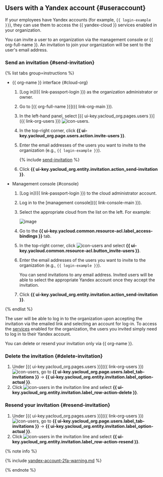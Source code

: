 ## Users with a Yandex account {#useraccount}

If your employees have Yandex accounts (for example, `{{ login-example }}`), they can use them to access the {{ yandex-cloud }} services enabled in your organization.

You can invite a user to an organization via the management console or {{ org-full-name }}. An invitation to join your organization will be sent to the user's email address.

### Send an invitation {#send-invitation}

{% list tabs group=instructions %}

- {{ org-name }} interface {#cloud-org}

   1. [Log in]({{ link-passport-login }}) as the organization administrator or owner.
   1. Go to [{{ org-full-name }}]({{ link-org-main }}).
   1. In the left-hand panel, select [{{ ui-key.yacloud_org.pages.users }}]({{ link-org-users }}) ![icon-users](../../_assets/console-icons/person.svg).
   1. In the top-right corner, click **{{ ui-key.yacloud_org.page.users.action.invite-users }}**.
   1. Enter the email addresses of the users you want to invite to the organization (e.g., `{{ login-example }}`).

      {% include [send-invitation](send-invitation.md) %}

   1. Click **{{ ui-key.yacloud_org.entity.invitation.action_send-invitation }}**.

- Management console {#console}

   1. [Log in]({{ link-passport-login }}) to the cloud administrator account.
   1. Log in to the [management console]({{ link-console-main }}).
   1. Select the appropriate cloud from the list on the left. For example:

      ![image](../../_assets/resource-manager/switch-cloud-n-n.png)

   1. Go to the **{{ ui-key.yacloud.common.resource-acl.label_access-bindings }}** tab.
   1. In the top-right corner, click ![icon-users](../../_assets/console-icons/ellipsis.svg) and select **{{ ui-key.yacloud.common.resource-acl.button_invite-users }}**.
   1. Enter the email addresses of the users you want to invite to the organization (e.g., `{{ login-example }}`).

      You can send invitations to any email address. Invited users will be able to select the appropriate Yandex account once they accept the invitation.

   1. Click **{{ ui-key.yacloud_org.entity.invitation.action_send-invitation }}**.

{% endlist %}

The user will be able to log in to the organization upon accepting the invitation via the emailed link and selecting an account for log-in. To access the [services](../../organization/concepts/manage-services.md#collaboration) enabled for the organization, the users you invited simply need to log in to their Yandex account.

You can delete or resend your invitation only via {{ org-name }}.

### Delete the invitation {#delete-invitation}

1. Under [{{ ui-key.yacloud_org.pages.users }}]({{ link-org-users }}) ![icon-users](../../_assets/console-icons/person.svg), go to **{{ ui-key.yacloud_org.page.users.label_tab-invitations }}** → **{{ ui-key.yacloud_org.entity.invitation.label_option-actual }}**.
1. Click ![icon-users](../../_assets/console-icons/ellipsis.svg) in the invitation line and select **{{ ui-key.yacloud_org.entity.invitation.label_row-action-delete }}**.

### Resend your invitation {#resend-invitation}

1. Under [{{ ui-key.yacloud_org.pages.users }}]({{ link-org-users }}) ![icon-users](../../_assets/console-icons/person.svg), go to **{{ ui-key.yacloud_org.page.users.label_tab-invitations }}** → **{{ ui-key.yacloud_org.entity.invitation.label_option-actual }}**.
1. Click ![icon-users](../../_assets/console-icons/ellipsis.svg) in the invitation line and select **{{ ui-key.yacloud_org.entity.invitation.label_row-action-resend }}**.

{% note info %}

{% include [yandex-account-2fa-warning.md](../iam/yandex-account-2fa-warning.md) %}

{% endnote %}